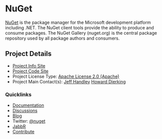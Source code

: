 # NuGet 

[NuGet](http://www.nuget.org/) is the package manager for the Microsoft development platform
including .NET. The NuGet client tools provide the ability to produce
and consume packages. The NuGet Gallery (nuget.org) is the central
package repository used by all package authors and consumers.

## Project Details

* [Project Info Site](http://www.nuget.org)
* [Project Code Site](https://nuget.codeplex.com/)
* Project License Type: [Apache License 2.0 (Apache)](http://nuget.codeplex.com/license)
* Project Main Contact(s): [Jeff Handley](https://www.codeplex.com/site/users/view/JeffHandley) 
 [Howard Dierking](https://www.codeplex.com/site/users/view/howarddierking)

### Quicklinks

* [Documentation](http://docs.nuget.org)
* [Discussions](http://nuget.codeplex.com/discussions)
* [Blog](http://blog.nuget.org)
* Twitter: [@nuget](https://twitter.com/nuget)
* [JabbR](https://jabbr.net/#rooms/nuget)
* [Contribute](http://docs.nuget.org/docs/contribute/contributing-to-nuget)

